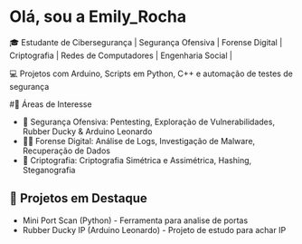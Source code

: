 # Olá, sou a Emily_Rocha

🎓 Estudante de Cibersegurança | Segurança Ofensiva | Forense Digital | Criptografia | Redes de Computadores | Engenharia Social | 

💻 Projetos com Arduino, Scripts em Python, C++ e automação de testes de segurança

#🔹 Áreas de Interesse
- 🔐 Segurança Ofensiva: Pentesting, Exploração de Vulnerabilidades, Rubber Ducky & Arduino Leonardo  
- 🕵️‍♂️ Forense Digital: Análise de Logs, Investigação de Malware, Recuperação de Dados  
- 🔑 Criptografia: Criptografia Simétrica e Assimétrica, Hashing, Steganografia
 
## 🔹 Projetos em Destaque
- Mini Port Scan (Python) - Ferramenta para analise de portas 
- Rubber Ducky IP (Arduino Leonardo) - Projeto de estudo para achar IP
